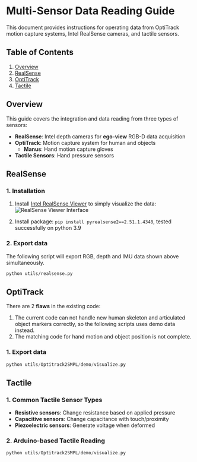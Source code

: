 # Multi-Sensor Data Reading Guide

This document provides instructions for operating data from OptiTrack motion capture systems, Intel RealSense cameras, and tactile sensors.

## Table of Contents

1. [Overview](#overview)
2. [RealSense](#realsense)
3. [OptiTrack](#optitrack-setup)
4. [Tactile](#tactile-sensor-setup)

## Overview

This guide covers the integration and data reading from three types of sensors:

- **RealSense**: Intel depth cameras for **ego-view** RGB-D data acquisition
- **OptiTrack**: Motion capture system for human and objects
    - **Manus**: Hand motion capture gloves
- **Tactile Sensors**: Hand pressure sensors

## RealSense

### 1. Installation
1. Install [Intel RealSense Viewer](https://www.intelrealsense.com/sdk-2/) to simply visualize the data:
![RealSense Viewer Interface](Misc/EgoView_Screenshot.png)

2. Install package: `pip install pyrealsense2==2.51.1.4348`, tested successfully on python 3.9

### 2. Export data
The following script will export RGB, depth and IMU data shown above simultaneously.
```bash
python utils/realsense.py
```

## OptiTrack
There are 2 **flaws** in the existing code:
1. The current code can not handle new human skeleton and articulated object markers correctly, so the following scripts uses demo data instead.
2. The matching code for hand motion and object position is not complete.
### 1. Export data
```python
python utils/Optitrack2SMPL/demo/visualize.py
```

## Tactile

### 1. Common Tactile Sensor Types
- **Resistive sensors**: Change resistance based on applied pressure
- **Capacitive sensors**: Change capacitance with touch/proximity
- **Piezoelectric sensors**: Generate voltage when deformed

### 2. Arduino-based Tactile Reading
```python
python utils/Optitrack2SMPL/demo/visualize.py
```
